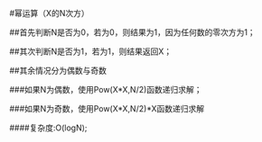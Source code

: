 #幂运算（X的N次方）

##首先判断N是否为0，若为0，则结果为1，因为任何数的零次方为1；

##其次判断N是否为1，若为1，则结果返回X；

##其余情况分为偶数与奇数

###如果N为偶数，使用Pow(X*X,N/2)函数递归求解；

###如果N为奇数，使用Pow(X*X,N/2)*X函数递归求解

####复杂度:O(logN);